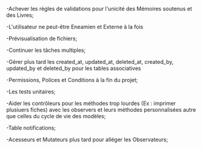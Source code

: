 -Achever les règles de validations pour l'unicité des Mémoires soutenus et des Livres;

-L'utilisateur ne peut-être Eneamien et Externe à la fois

-Prévisualisation de fichiers;

-Continuer les tâches multiples;

-Gérer plus tard les created_at, updated_at, deleted_at, created_by, updated_by et deleted_by pour les tables associatives

-Permissions, Polices et Conditions à la fin du projet;

-Les tests unitaires;

-Aider les contrôleurs pour les méthodes trop lourdes (Ex : imprimer plusiuers fiches) avec les observers et leurs méthodes personnalisées autre que celles du cycle de vie des modèles;

-Table notifications;

-Acesseurs et Mutateurs plus tard pour alléger les Observateurs;
